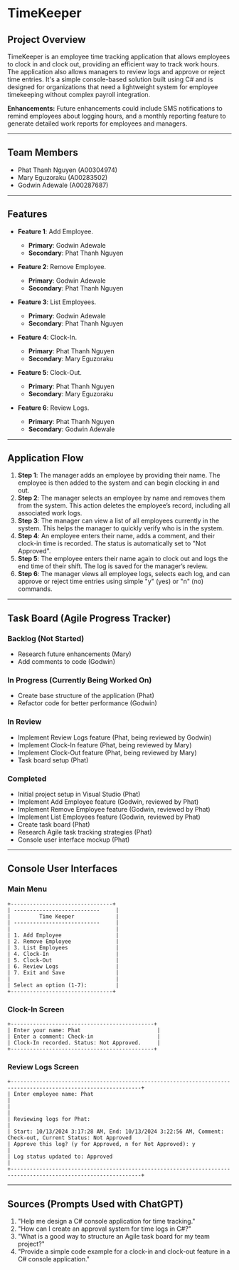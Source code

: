 # TimeKeeper

## Project Overview
TimeKeeper is an employee time tracking application that allows employees to clock in and clock out, providing an efficient way to track work hours. The application also allows managers to review logs and approve or reject time entries. It's a simple console-based solution built using C# and is designed for organizations that need a lightweight system for employee timekeeping without complex payroll integration.

**Enhancements:**
Future enhancements could include SMS notifications to remind employees about logging hours, and a monthly reporting feature to generate detailed work reports for employees and managers.

---

## Team Members
- Phat Thanh Nguyen (A00304974)
- Mary Eguzoraku (A00283502)
- Godwin Adewale (A00287687)

---

## Features

- **Feature 1**: Add Employee.
  - **Primary**: Godwin Adewale
  - **Secondary**: Phat Thanh Nguyen

- **Feature 2**: Remove Employee.
  - **Primary**: Godwin Adewale
  - **Secondary**: Phat Thanh Nguyen

- **Feature 3**: List Employees.
  - **Primary**: Godwin Adewale
  - **Secondary**: Phat Thanh Nguyen

- **Feature 4**: Clock-In.
  - **Primary**: Phat Thanh Nguyen
  - **Secondary**: Mary Eguzoraku

- **Feature 5**: Clock-Out.
  - **Primary**: Phat Thanh Nguyen
  - **Secondary**: Mary Eguzoraku

- **Feature 6**: Review Logs.
  - **Primary**: Phat Thanh Nguyen
  - **Secondary**: Godwin Adewale

---

## Application Flow

1. **Step 1**: The manager adds an employee by providing their name. The employee is then added to the system and can begin clocking in and out.
2. **Step 2**: The manager selects an employee by name and removes them from the system. This action deletes the employee’s record, including all associated work logs.
3. **Step 3**: The manager can view a list of all employees currently in the system. This helps the manager to quickly verify who is in the system.
4. **Step 4**: An employee enters their name, adds a comment, and their clock-in time is recorded. The status is automatically set to "Not Approved".
5. **Step 5**: The employee enters their name again to clock out and logs the end time of their shift. The log is saved for the manager’s review.
6. **Step 6**: The manager views all employee logs, selects each log, and can approve or reject time entries using simple "y" (yes) or "n" (no) commands.

---

## Task Board (Agile Progress Tracker)

### Backlog (Not Started)

- Research future enhancements (Mary)
- Add comments to code (Godwin)

### In Progress (Currently Being Worked On)
- Create base structure of the application (Phat)
- Refactor code for better performance (Godwin)

### In Review
- Implement Review Logs feature (Phat, being reviewed by Godwin)
- Implement Clock-In feature (Phat, being reviewed by Mary)
- Implement Clock-Out feature (Phat, being reviewed by Mary)
- Task board setup (Phat)

### Completed
- Initial project setup in Visual Studio (Phat)
- Implement Add Employee feature (Godwin, reviewed by Phat)
- Implement Remove Employee feature (Godwin, reviewed by Phat)
- Implement List Employees feature (Godwin, reviewed by Phat)
- Create task board (Phat)
- Research Agile task tracking strategies (Phat)
- Console user interface mockup (Phat)

---

## Console User Interfaces

### Main Menu

```text
+--------------------------------+
| ---------------------------     |
|         Time Keeper             |
| ---------------------------     |
|                                 |
| 1. Add Employee                 |
| 2. Remove Employee              |
| 3. List Employees               |
| 4. Clock-In                     |
| 5. Clock-Out                    |
| 6. Review Logs                  |
| 7. Exit and Save                |
|                                 |
| Select an option (1-7):         |
+--------------------------------+
```

### Clock-In Screen

```text
+---------------------------------------------+
| Enter your name: Phat                        |
| Enter a comment: Check-in                    |
| Clock-In recorded. Status: Not Approved.     |
+---------------------------------------------+
```

### Review Logs Screen

```text
+---------------------------------------------------------------------------------------------------------------+
| Enter employee name: Phat                                                                                      |
|                                                                                                                |
| Reviewing logs for Phat:                                                                                       |
| Start: 10/13/2024 3:17:28 AM, End: 10/13/2024 3:22:56 AM, Comment: Check-out, Current Status: Not Approved     |    
| Approve this log? (y for Approved, n for Not Approved): y                                                      |
| Log status updated to: Approved                                                                                |
+---------------------------------------------------------------------------------------------------------------+
```

---

## Sources (Prompts Used with ChatGPT)

1. "Help me design a C# console application for time tracking."
2. "How can I create an approval system for time logs in C#?"
3. "What is a good way to structure an Agile task board for my team project?"
4. "Provide a simple code example for a clock-in and clock-out feature in a C# console application."
